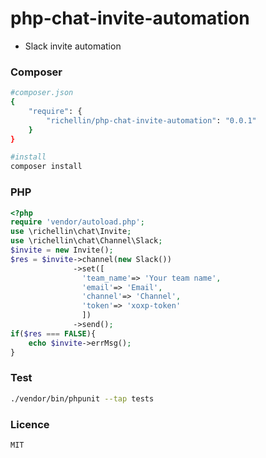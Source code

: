 # php-chat-invite-automation
+ Slack invite automation

### Composer
```sh
#composer.json
{
    "require": {
        "richellin/php-chat-invite-automation": "0.0.1"
    }
}

#install
composer install

```


### PHP
```php
<?php
require 'vendor/autoload.php';
use \richellin\chat\Invite;
use \richellin\chat\Channel\Slack;
$invite = new Invite();
$res = $invite->channel(new Slack())
              ->set([
                'team_name'=> 'Your team name',
                'email'=> 'Email',
                'channel'=> 'Channel',
                'token'=> 'xoxp-token'
                ])
              ->send();
if($res === FALSE){
    echo $invite->errMsg();
}
```


### Test
```sh
./vendor/bin/phpunit --tap tests
```

### Licence
```
MIT
```